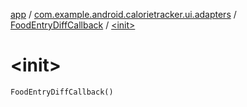 [app](../../index.md) / [com.example.android.calorietracker.ui.adapters](../index.md) / [FoodEntryDiffCallback](index.md) / [&lt;init&gt;](./-init-.md)

# &lt;init&gt;

`FoodEntryDiffCallback()`